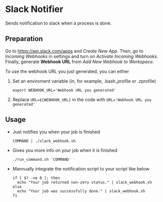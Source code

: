 # Slack Notifier
Sends notification to slack when a process is done.

## Preparation

Go to https://api.slack.com/apps and *Create New App*. Then, go to *Incoming Webhooks* in settings and turn on *Activate Incoming Webhooks*. Finally, generate **Webhook URL** from *Add New Webhook to Workspace*.

To use the webhook URL you just generated, you can either 

1. Set an enviroment variable (in, for example, .bash_profile or .zprofile)

   ```
   export WEBHOOK_URL='Webhook URL you generated'
   ```

2. Replace `URL=${WEBHOOK_URL}` in the code with `URL='Webhook URL you generated' ` 

## Usage

* Just notifies you when your job is finished

   ```
   COMMAND | ./slack_webhook.sh
   ```

* Gives you more info on your job when it is finished

   ```
   ./run_command.sh 'COMMAND'
   ```

* Mannually integrate the notification script to your script like below

   ```
   if [ $? -ne 0 ]; then
     echo "Your job returned non-zero status." | slack_webhook.sh
   else
     echo "Your job was successfully done." | slack_webhook.sh
   fi
   ```
